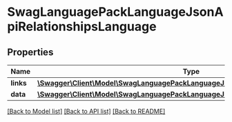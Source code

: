 # SwagLanguagePackLanguageJsonApiRelationshipsLanguage

## Properties
Name | Type | Description | Notes
------------ | ------------- | ------------- | -------------
**links** | [**\Swagger\Client\Model\SwagLanguagePackLanguageJsonApiRelationshipsLanguageLinks**](SwagLanguagePackLanguageJsonApiRelationshipsLanguageLinks.md) |  | [optional] 
**data** | [**\Swagger\Client\Model\SwagLanguagePackLanguageJsonApiRelationshipsLanguageData**](SwagLanguagePackLanguageJsonApiRelationshipsLanguageData.md) |  | [optional] 

[[Back to Model list]](../../README.md#documentation-for-models) [[Back to API list]](../../README.md#documentation-for-api-endpoints) [[Back to README]](../../README.md)

